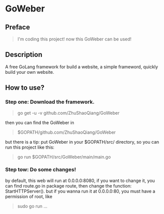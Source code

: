# GoWeber
## Preface
  > I'm coding this project!
  now this GoWeber can be used!
## Description
  A free GoLang framework for build a website, a simple frameword, quickly build your own website.
  
## How to use?
### Step one: Download the framework.
  > go get -u -v github.com/ZhuShaoQiang/GoWeber
  
  then you can find the GoWeber in
  >$GOPATH/github.com/ZhuShaoQiang/GoWeber
  
  but there is a tip: put GoWeber in your $GOPATH/src/ directory, so you can run this project like this:
  > go run $GOPATH/src/GoWeber/main/main.go
### Step tow: Do some changes!
  by default, this web will run at 0.0.0.0:8080, if you want to change it, you can find route.go in package route,
  then change the function: StartHTTPServer().
  but if you wanna run it at 0.0.0.0:80, you must have a permission of root, like
  > sudo go run ...
